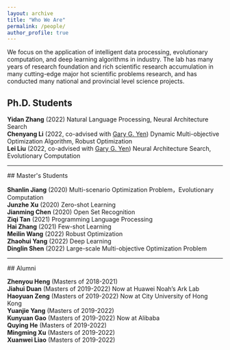 ```yaml
---
layout: archive
title: "Who We Are"
permalink: /people/
author_profile: true
---
```


We focus on the application of intelligent data processing, evolutionary computation, and deep learning algorithms in industry. The lab has many years of research foundation and rich scientific research accumulation in many cutting-edge major hot scientific problems research, and has conducted many national and provincial level science projects.

## Ph.D. Students

**Yidan Zhang** (2022) Natural Language Processing, Neural Architecture Search<br>
**Chenyang Li** (2022, co-advised with [Gary G. Yen](https://experts.okstate.edu/gyen)) Dynamic Multi-objective Optimization Algorithm, Robust Optimization<br>
**Lei Liu** (2022, co-advised with [Gary G. Yen](https://experts.okstate.edu/gyen)) Neural Architecture Search, Evolutionary Computation<br>

<hr/> 
## Master's Students

**Shanlin Jiang** (2020) Multi-scenario Optimization Problem，Evolutionary Computation<br>
**Junzhe Xu** (2020) Zero-shot Learning<br>
**Jianming Chen** (2020) Open Set Recognition<br>
**Ziqi Tan** (2021) Programming Language Processing<br>
**Hai Zhang** (2021) Few-shot Learning<br>
**Meilin Wang** (2022) Robust Optimization<br>
**Zhaohui Yang** (2022) Deep Learning<br>
**Dinglin Shen** (2022) Large-scale Multi-objective Optimization Problem<br>

<hr/> 
## Alumni

**Zhenyou Heng** (Masters of 2018-2021)<br>
**Jiahui Duan** (Masters of 2019-2022) Now at Huawei Noah’s Ark Lab<br>
**Haoyuan Zeng** (Masters of 2019-2022) Now at City University of Hong Kong<br>
**Yuanjie Yang** (Masters of 2019-2022)<br>
**Kunyuan Gao** (Masters of 2019-2022) Now at Alibaba<br>
**Quying He** (Masters of 2019-2022)<br>
**Mingming Xu** (Masters of 2019-2022)<br>
**Xuanwei Liao** (Masters of 2019-2022)<br>
